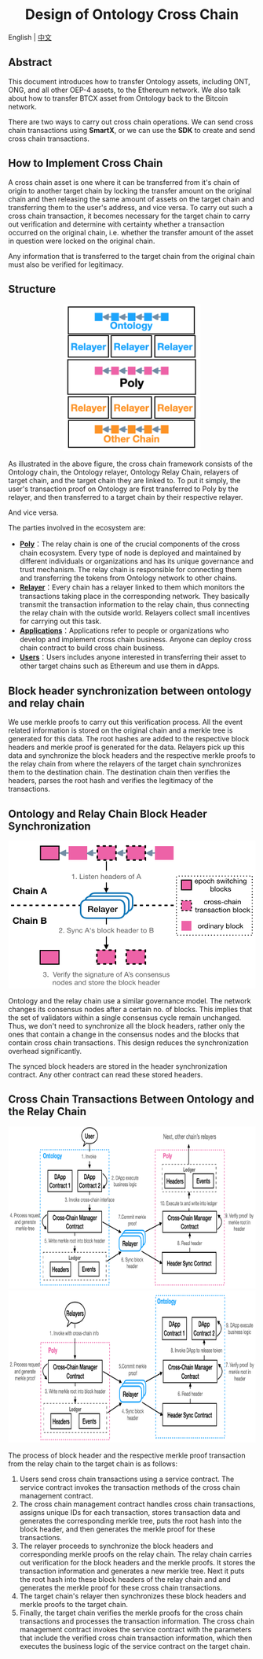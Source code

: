 <h1 align="center">Design of Ontology Cross Chain</h1>

English | [中文](README_CN.md)

## Abstract

This document introduces how to transfer Ontology assets, including ONT, ONG, and all other OEP-4 assets, to the Ethereum network. We also talk about how to transfer BTCX asset from Ontology back to the Bitcoin network. 

There are two ways to carry out cross chain operations. We can send cross chain transactions using **SmartX**, or we can use the **SDK** to create and send cross chain transactions.

## How to Implement Cross Chain

A cross chain asset is one where it can be transferred from it's chain of origin to another target chain by locking the transfer amount on the original chain and then releasing the same amount of assets on the target chain and transferring them to the user's address, and vice versa. To carry out such a cross chain transaction, it becomes necessary for the target chain to carry out verification and determine with certainty whether a transaction occurred on the original chain, i.e. whether the transfer amount of the asset in question were locked on the original chain.

Any information that is transferred to the target chain from the original chain must also be verified for legitimacy.

## Structure

<div align=center><img width="280" height="300" src="resources/structure.png"/></div>

As illustrated in the above figure, the cross chain framework consists of the Ontology chain, the Ontology relayer, Ontology Relay Chain, relayers of target chain, and the target chain they are linked to. To put it simply, the user's transaction proof on Ontology are first transferred to Poly by the relayer, and then transferred to a target chain by their respective relayer.

And vice versa.

The parties involved in the ecosystem are:

- [**Poly**](../poly/README.md)：The relay chain is one of the crucial components of the cross chain ecosystem. Every type of node is deployed and maintained by different individuals or organizations and has its unique governance and trust mechanism. The relay chain is responsible for connecting them and transferring the tokens from Ontology network to other chains.
- [**Relayer**](https://github.com/polynetworks/docs/blob/master/ont/How_to_become_relayer.md)：Every chain has a relayer linked to them which monitors the transactions taking place in the corresponding network. They basically transmit the transaction information to the relay chain, thus connecting the relay chain with the outside world. Relayers collect small incentives for carrying out this task.
- [**Applications**](https://github.com/polynetworks/docs/blob/master/ont/How_to_new_cross_chain_asset.md)：Applications refer to people or organizations who develop and implement cross chain business. Anyone can deploy cross chain contract to build cross chain business.
- [**Users**](https://github.com/polynetworks/docs/blob/master/ont/How_to_cross_OEP4.md)：Users includes anyone interested in transferring their asset to other target chains such as Ethereum and use them in dApps.


## Block header synchronization between ontology and relay chain

We use merkle proofs to carry out this verification process. All the event related information is stored on the original chain and a merkle tree is generated for this data. The root hashes are added to the respective block headers and merkle proof is generated for the data. Relayers pick up this data and synchronize the block headers and the respective merkle proofs to the relay chain from where the relayers of the target chain  synchronizes them to the destination chain. The destination chain then verifies the headers, parses the root hash and verifies the legitimacy of the transactions.

## Ontology and Relay Chain Block Header Synchronization

<div align=center><img width="521" height="300" src="resources/hdr_sync.png"/></div>

Ontology and the relay chain use a similar governance model. The network changes its consensus nodes after a certain no. of blocks. This implies that the set of validators within a single consensus cycle remain unchanged. Thus, we don't need to synchronize all the block headers, rather only the ones that contain a change in the consensus nodes and the blocks that contain cross chain transactions. This design reduces the synchronization overhead significantly.

The synced block headers are stored in the header synchronization contract. Any other contract can read these stored headers.

## Cross Chain Transactions Between Ontology and the Relay Chain

<div align=center><img width="750" height="330" src="resources/ont2poly.png"/></div>

<div align=center><img width="750" height="310" src="resources/poly2ont.png"/></div>

The process of block header and the respective merkle proof transaction from the relay chain to the target chain is as follows:

1. Users send cross chain transactions using a service contract. The service contract invokes the transaction methods of the cross chain management contract. 
2. The cross chain management contract handles cross chain transactions, assigns unique IDs for each transaction, stores transaction data and generates the corresponding merkle tree, puts the root hash into the block header, and then generates the merkle proof for these transactions. 
3. The relayer proceeds to synchronize the block headers and corresponding merkle proofs on the relay chain. The relay chain carries out verification for the block headers and the merkle proofs. It stores the transaction information and generates a new merkle tree. Next it puts the root hash into these block headers of the relay chain and and generates the merkle proof for these cross chain transactions. 
4. The target chain's relayer then synchronizes these block headers and merkle proofs to the target chain.
5. Finally, the target chain verifies the merkle proofs for the cross chain transactions and processes the transaction information. The cross chain management contract invokes the service contract with the parameters that include the verified cross chain transaction information, which then executes the business logic of the service contract on the target chain.